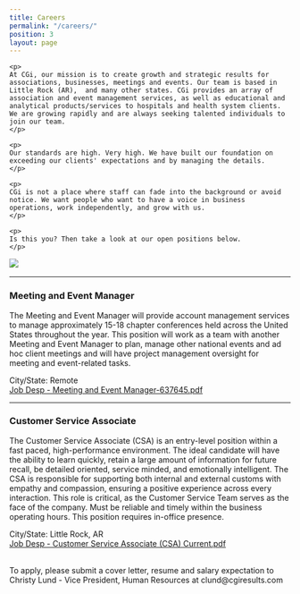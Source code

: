 ```yaml
---
title: Careers
permalink: "/careers/"
position: 3
layout: page
---
```


<div class="row mb-5 pb-4" style="margin-bottom: 1rem !important;">

  <div class="col-md-6">

    <p>
	At CGi, our mission is to create growth and strategic results for associations, businesses, meetings and events. Our team is based in Little Rock (AR),  and many other states. CGi provides an array of association and event management services, as well as educational and analytical products/services to hospitals and health system clients. We are growing rapidly and are always seeking talented individuals to join our team.
    </p>

    <p>
    Our standards are high. Very high. We have built our foundation on exceeding our clients' expectations and by managing the details. 
    </p>

    <p>
    CGi is not a place where staff can fade into the background or avoid notice. We want people who want to have a voice in business operations, work independently, and grow with us. 
    </p>

    <p>
    Is this you? Then take a look at our open positions below.
    </p>

  </div>

  <div class="col-md-6">
    <img src="/uploads/Highland%20Ridge%20II.jpg" style="max-height: 375px;">
  </div>

</div>
<hr>

### Meeting and Event Manager

The Meeting and Event Manager will provide account management services to manage approximately 15-18 chapter conferences held across the United States throughout the year. This position will work as a team with another Meeting and Event Manager to plan, manage other national events and ad hoc client meetings and will have project management oversight for meeting and event-related tasks. 
  <br />

City/State: Remote <br />
[Job Desp - Meeting and Event Manager-637645.pdf](/uploads/Job%20Desp%20-%20Meeting%20and%20Event%20Manager-637645.pdf)

<hr>

### Customer Service Associate

The Customer Service Associate (CSA) is an entry-level position within a fast paced, high-performance environment. The ideal candidate will have the ability to learn quickly, retain a large amount of information for future recall, be detailed oriented, service minded, and emotionally intelligent. The CSA is responsible for supporting both internal and external customs with empathy and compassion, ensuring a positive experience across every interaction. This role is critical, as the Customer Service Team serves as the face of the company. Must be reliable and timely within the business operating hours. This position requires in-office presence.
  <br />

City/State: Little Rock, AR <br />
[Job Desp - Customer Service Associate (CSA) Current.pdf](/uploads/Job%20Desp%20-%20Customer%20Service%20Associate%20(CSA)%20Current.pdf)

  <br />
To apply, please submit a cover letter, resume and salary expectation to Christy Lund - Vice President, Human Resources at clund@cgiresults.com

